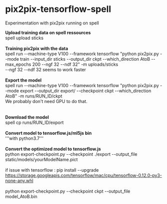 # pix2pix-tensorflow-spell
Experimentation with pix2pix running on spell<br/>

<b>Upload training data on spell ressources</b><br/>
spell upload sticks<br/>
<br/>
<b>Training pix2pix with the data</b><br/>
spell run --machine-type V100 --framework tensorflow "python pix2pix.py --mode train --input_dir sticks --output_dir ckpt --which_direction AtoB --max_epochs 200 --ngf 32 --ndf 32" -m uploads/sticks
<br/>
--ngf 32 --ndf 32 seems to work faster
<br/>
<br/>
<b>Export the model</b><br/>
spell run --machine-type V100 --framework tensorflow "python pix2pix.py --mode export --output_dir export/ --checkpoint ckpt --which_direction AtoB" -m runs/RUN_ID/ckpt<br/>
We probably don't need GPU to do that.<br>
<br/><br/>
<b>Download the model</b><br/>
spell cp runs/RUN_ID/export<br/>
<br/>
<b>Convert model to tensorflow.js/ml5js bin</b><br/>
'''with python3.7'''<br/><br/>
<b>Convert the optimized model to tensorflow.js</b><br/>
python export-checkpoint.py --checkpoint ./export --output_file static/models/yourModelName.pict
<br/><br/>
if issue with tensorflow : pip install --upgrade https://storage.googleapis.com/tensorflow/mac/cpu/tensorflow-0.12.0-py3-none-any.whl<br/><br/>
python export-checkpoint.py --checkpoint ckpt --output_file model_AtoB.bin
